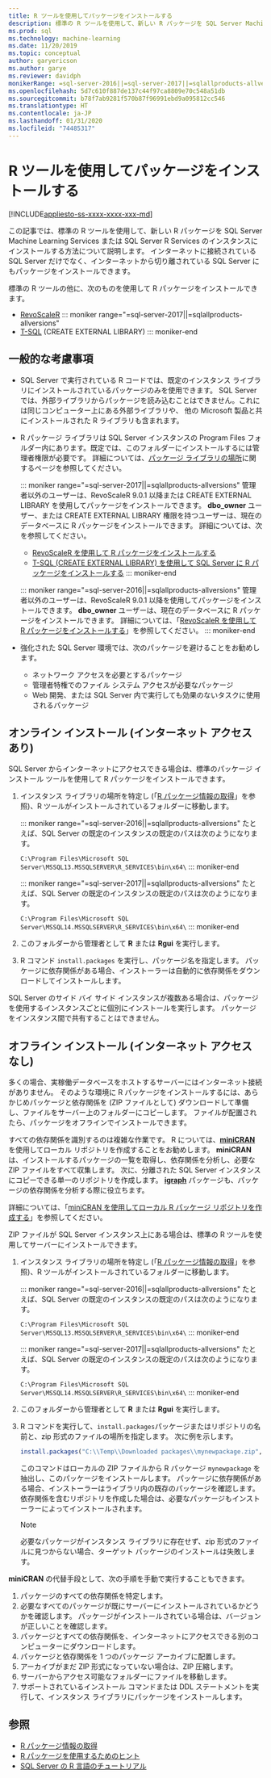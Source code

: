 ```yaml
---
title: R ツールを使用してパッケージをインストールする
description: 標準の R ツールを使用して、新しい R パッケージを SQL Server Machine Learning Services または SQL Server R Services のインスタンスにインストールする方法について説明します。
ms.prod: sql
ms.technology: machine-learning
ms.date: 11/20/2019
ms.topic: conceptual
author: garyericson
ms.author: garye
ms.reviewer: davidph
monikerRange: =sql-server-2016||=sql-server-2017||=sqlallproducts-allversions
ms.openlocfilehash: 5d7c610f887de137c44f97ca8809e70c548a51db
ms.sourcegitcommit: b78f7ab9281f570b87f96991ebd9a095812cc546
ms.translationtype: HT
ms.contentlocale: ja-JP
ms.lasthandoff: 01/31/2020
ms.locfileid: "74485317"
---
```

# <a name="install-packages-with-r-tools"></a>R ツールを使用してパッケージをインストールする

[!INCLUDE[appliesto-ss-xxxx-xxxx-xxx-md](../../includes/appliesto-ss-xxxx-xxxx-xxx-md.md)]

この記事では、標準の R ツールを使用して、新しい R パッケージを SQL Server Machine Learning Services または SQL Server R Services のインスタンスにインストールする方法について説明します。 インターネットに接続されている SQL Server だけでなく、インターネットから切り離されている SQL Server にもパッケージをインストールできます。

標準の R ツールの他に、次のものを使用して R パッケージをインストールできます。

+ [RevoScaleR](install-r-packages-with-revoscaler.md)
::: moniker range="=sql-server-2017||=sqlallproducts-allversions"
+ [T-SQL](install-r-packages-with-tsql.md) (CREATE EXTERNAL LIBRARY)
::: moniker-end

## <a name="general-considerations"></a>一般的な考慮事項

+ SQL Server で実行されている R コードでは、既定のインスタンス ライブラリにインストールされているパッケージのみを使用できます。 SQL Server では、外部ライブラリからパッケージを読み込むことはできません。これには同じコンピューター上にある外部ライブラリや、
他の Microsoft 製品と共にインストールされた R ライブラリも含まれます。

+ R パッケージ ライブラリは SQL Server インスタンスの Program Files フォルダー内にあります。既定では、このフォルダーにインストールするには管理者権限が必要です。 詳細については、[パッケージ ライブラリの場所](../package-management/r-package-information.md#default-r-library-location)に関するページを参照してください。

  ::: moniker range="=sql-server-2017||=sqlallproducts-allversions"
  管理者以外のユーザーは、RevoScaleR 9.0.1 以降または CREATE EXTERNAL LIBRARY を使用してパッケージをインストールできます。 **dbo_owner** ユーザー、または CREATE EXTERNAL LIBRARY 権限を持つユーザーは、現在のデータベースに R パッケージをインストールできます。 詳細については、次を参照してください。
  + [RevoScaleR を使用して R パッケージをインストールする](install-r-packages-with-revoscaler.md)
  + [T-SQL (CREATE EXTERNAL LIBRARY) を使用して SQL Server に R パッケージをインストールする](install-r-packages-with-tsql.md)
  ::: moniker-end

  ::: moniker range="=sql-server-2016||=sqlallproducts-allversions"
  管理者以外のユーザーは、RevoScaleR 9.0.1 以降を使用してパッケージをインストールできます。 **dbo_owner** ユーザーは、現在のデータベースに R パッケージをインストールできます。 詳細については、「[RevoScaleR を使用して R パッケージをインストールする](install-r-packages-with-revoscaler.md)」を参照してください。
  ::: moniker-end

+ 強化された SQL Server 環境では、次のパッケージを避けることをお勧めします。
  + ネットワーク アクセスを必要とするパッケージ
  + 管理者特権でのファイル システム アクセスが必要なパッケージ
  + Web 開発、または SQL Server 内で実行しても効果のないタスクに使用されるパッケージ

## <a name="online-installation-with-internet-access"></a>オンライン インストール (インターネット アクセスあり)

SQL Server からインターネットにアクセスできる場合は、標準のパッケージ インストール ツールを使用して R パッケージをインストールできます。

1. インスタンス ライブラリの場所を特定し (「[R パッケージ情報の取得](../package-management/r-package-information.md)」を参照)、R ツールがインストールされているフォルダーに移動します。

   ::: moniker range="=sql-server-2016||=sqlallproducts-allversions"
   たとえば、SQL Server の既定のインスタンスの既定のパスは次のようになります。

   `C:\Program Files\Microsoft SQL Server\MSSQL13.MSSQLSERVER\R_SERVICES\bin\x64\`
   ::: moniker-end

   ::: moniker range="=sql-server-2017||=sqlallproducts-allversions"
   たとえば、SQL Server の既定のインスタンスの既定のパスは次のようになります。

   `C:\Program Files\Microsoft SQL Server\MSSQL14.MSSQLSERVER\R_SERVICES\bin\x64\`
   ::: moniker-end

1. このフォルダーから管理者として **R** または **Rgui** を実行します。

1. R コマンド `install.packages` を実行し、パッケージ名を指定します。 パッケージに依存関係がある場合、インストーラーは自動的に依存関係をダウンロードしてインストールします。

SQL Server のサイド バイ サイド インスタンスが複数ある場合は、パッケージを使用するインスタンスごとに個別にインストールを実行します。 パッケージをインスタンス間で共有することはできません。

## <a name = "bkmk_offlineInstall"></a> オフライン インストール (インターネット アクセスなし)

多くの場合、実稼働データベースをホストするサーバーにはインターネット接続がありません。 そのような環境に R パッケージをインストールするには、あらかじめパッケージと依存関係を (ZIP ファイルとして) ダウンロードして準備し、ファイルをサーバー上のフォルダーにコピーします。 ファイルが配置されたら、パッケージをオフラインでインストールできます。

すべての依存関係を識別するのは複雑な作業です。 R については、[**miniCRAN**](https://andrie.github.io/miniCRAN/) を使用してローカル リポジトリを作成することをお勧めします。
**miniCRAN** は、インストールするパッケージの一覧を取得し、依存関係を分析し、必要な ZIP ファイルをすべて収集します。 次に、分離された SQL Server インスタンスにコピーできる単一のリポジトリを作成します。 [**igraph**](https://igraph.org/r/) パッケージも、パッケージの依存関係を分析する際に役立ちます。

詳細については、「[miniCRAN を使用してローカル R パッケージ リポジトリを作成する](create-a-local-package-repository-using-minicran.md)」を参照してください。

ZIP ファイルが SQL Server インスタンス上にある場合は、標準の R ツールを使用してサーバーにインストールできます。

1. インスタンス ライブラリの場所を特定し (「[R パッケージ情報の取得](../package-management/r-package-information.md)」を参照)、R ツールがインストールされているフォルダーに移動します。 

   ::: moniker range="=sql-server-2016||=sqlallproducts-allversions"
   たとえば、SQL Server の既定のインスタンスの既定のパスは次のようになります。

   `C:\Program Files\Microsoft SQL Server\MSSQL13.MSSQLSERVER\R_SERVICES\bin\x64\`
   ::: moniker-end

   ::: moniker range="=sql-server-2017||=sqlallproducts-allversions"
   たとえば、SQL Server の既定のインスタンスの既定のパスは次のようになります。

   `C:\Program Files\Microsoft SQL Server\MSSQL14.MSSQLSERVER\R_SERVICES\bin\x64\`
   ::: moniker-end

1. このフォルダーから管理者として **R** または **Rgui** を実行します。

1. R コマンドを実行して、`install.packages`パッケージまたはリポジトリの名前と、zip 形式のファイルの場所を指定します。 次に例を示します。

   ```R
   install.packages("C:\\Temp\\Downloaded packages\\mynewpackage.zip", repos=NULL)
   ```

   このコマンドはローカルの ZIP ファイルから R パッケージ `mynewpackage` を抽出し、このパッケージをインストールします。 パッケージに依存関係がある場合、インストーラーはライブラリ内の既存のパッケージを確認します。 依存関係を含むリポジトリを作成した場合は、必要なパッケージもインストーラーによってインストールされます。

   > [!NOTE]
   > 必要なパッケージがインスタンス ライブラリに存在せず、zip 形式のファイルに見つからない場合、ターゲット パッケージのインストールは失敗します。

**miniCRAN** の代替手段として、次の手順を手動で実行することもできます。

1. パッケージのすべての依存関係を特定します。
1. 必要なすべてのパッケージが既にサーバーにインストールされているかどうかを確認します。 パッケージがインストールされている場合は、バージョンが正しいことを確認します。
1. パッケージとすべての依存関係を、インターネットにアクセスできる別のコンピューターにダウンロードします。
1. パッケージと依存関係を 1 つのパッケージ アーカイブに配置します。
1. アーカイブがまだ ZIP 形式になっていない場合は、ZIP 圧縮します。
1. サーバーからアクセス可能なフォルダーにファイルを移動します。
1. サポートされているインストール コマンドまたは DDL ステートメントを実行して、インスタンス ライブラリにパッケージをインストールします。

## <a name="see-also"></a>参照

+ [R パッケージ情報の取得](r-package-information.md)
+ [R パッケージを使用するためのヒント](tips-for-using-r-packages.md)
+ [SQL Server の R 言語のチュートリアル](../tutorials/sql-server-r-tutorials.md)
